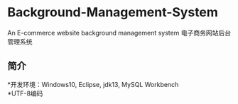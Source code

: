 # Background-Management-System
An E-commerce website background management system 电子商务网站后台管理系统<br>
## 简介
*开发环境：Windows10, Eclipse, jdk13, MySQL Workbench<br>
*UTF-8编码<br>
